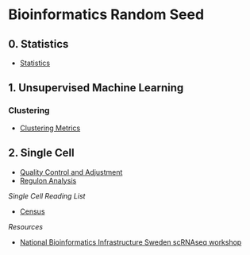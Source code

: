 # Bioinformatics Random Seed

## 0. Statistics
- [Statistics](Statistics/Statistics.MD)

## 1. Unsupervised Machine Learning
### Clustering
- [Clustering Metrics](machineLearning/Unsupervised/Clustering.md)


## 2. Single Cell
- [Quality Control and Adjustment](/SingleCell/QualityControl_Adjustment.MD)
- [Regulon Analysis](SingleCell/RegulonAnalysis.MD)

*Single Cell Reading List*
- [Census](SingleCell/note_2017_NAT-METHOD_Census.MD)

*Resources*
- [National Bioinformatics Infrastructure Sweden scRNAseq workshop](https://nbisweden.github.io/workshop-scRNAseq/)


